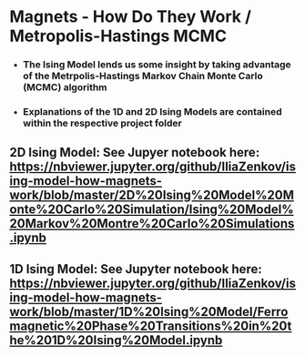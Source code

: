 # Magnets - How Do They Work / Metropolis-Hastings MCMC
* ### The Ising Model lends us some insight by taking advantage of the Metrpolis-Hastings Markov Chain Monte Carlo (MCMC) algorithm
* ### Explanations of the 1D and 2D Ising Models are contained within the respective project folder


## 2D Ising Model: See Jupyer notebook here: https://nbviewer.jupyter.org/github/IliaZenkov/ising-model-how-magnets-work/blob/master/2D%20Ising%20Model%20Monte%20Carlo%20Simulation/Ising%20Model%20Markov%20Montre%20Carlo%20Simulations.ipynb

## 1D Ising Model: See Jupyter notebook here: https://nbviewer.jupyter.org/github/IliaZenkov/ising-model-how-magnets-work/blob/master/1D%20Ising%20Model/Ferromagnetic%20Phase%20Transitions%20in%20the%201D%20Ising%20Model.ipynb


